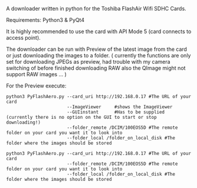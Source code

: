 A downloader written in python for the Toshiba FlashAir Wifi SDHC Cards.

Requirements:
Python3 & PyQt4

It is highly recommended to use the card with API Mode 5 (card connects to access point).
 
The downloader can be run with Preview of the latest image from the card or just downloading the images to a folder.
(
currently the functions are only set for downloading JPEGs as preview, had trouble with my camera switching of before finished downloading RAW
also the QImage might not support RAW images ...
)

For the Preview execute:
  
	python3 PyFlashAero.py --card_uri http://192.168.0.17 #The URL of your card
	                       --ImageViewer     #shows the ImageViewer
	                       --GUIinstant      #Has to be supplied (currently there is no option on the GUI to start or stop downloading!)
	                       --folder_remote /DCIM/100EOS5D #The remote folder on your card you want it to look into
	                       --folder_local /folder_on_local_disk #The folder where the images should be stored

	python3 PyFlashAero.py --card_uri http://192.168.0.17 #The URL of your card
	                       --folder_remote /DCIM/100EOS5D #The remote folder on your card you want it to look into
	                       --folder_local /folder_on_local_disk #The folder where the images should be stored

                      